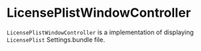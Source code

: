 # LicensePlistWindowController

`LicensePlistWindowController` is a implementation of displaying `LicensePlist` Settings.bundle file.
